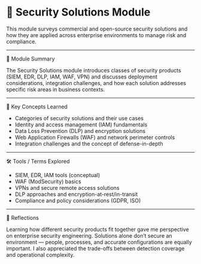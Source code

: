 # 🔧 Security Solutions Module

This module surveys commercial and open-source security solutions and how they are applied across enterprise environments to manage risk and compliance.

---

📘 Module Summary

The Security Solutions module introduces classes of security products (SIEM, EDR, DLP, IAM, WAF, VPN) and discusses deployment considerations, integration challenges, and how each solution addresses specific risk areas in business contexts.

---

🧠 Key Concepts Learned

- Categories of security solutions and their use cases
- Identity and access management (IAM) fundamentals
- Data Loss Prevention (DLP) and encryption solutions
- Web Application Firewalls (WAF) and network perimeter controls
- Integration challenges and the concept of defense-in-depth

---

🛠️ Tools / Terms Explored

- SIEM, EDR, IAM tools (conceptual)
- WAF (ModSecurity) basics
- VPNs and secure remote access solutions
- DLP approaches and encryption-at-rest/in-transit
- Compliance and policy considerations (GDPR, ISO)

---

💬 Reflections

Learning how different security products fit together gave me perspective on enterprise security engineering. Solutions alone don’t secure an environment — people, processes, and accurate configurations are equally important. I also appreciated the trade-offs between detection coverage and operational complexity.
